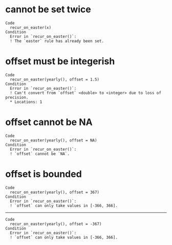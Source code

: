 # cannot be set twice

    Code
      recur_on_easter(x)
    Condition
      Error in `recur_on_easter()`:
      ! The `easter` rule has already been set.

# offset must be integerish

    Code
      recur_on_easter(yearly(), offset = 1.5)
    Condition
      Error in `recur_on_easter()`:
      ! Can't convert from `offset` <double> to <integer> due to loss of precision.
      * Locations: 1

# offset cannot be NA

    Code
      recur_on_easter(yearly(), offset = NA)
    Condition
      Error in `recur_on_easter()`:
      ! `offset` cannot be `NA`.

# offset is bounded

    Code
      recur_on_easter(yearly(), offset = 367)
    Condition
      Error in `recur_on_easter()`:
      ! `offset` can only take values in [-366, 366].

---

    Code
      recur_on_easter(yearly(), offset = -367)
    Condition
      Error in `recur_on_easter()`:
      ! `offset` can only take values in [-366, 366].

